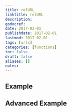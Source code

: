 ```yaml
---
title: relURL
linktitle: relURL
description:
godocref:
date: 2017-02-01
publishdate: 2017-02-01
lastmod: 2017-02-01
tags: [urls]
categories: [functions]
toc: false
draft: false
aliases: []
notes:
---
```


## Example

## Advanced Example


